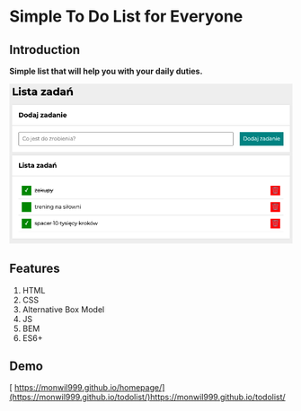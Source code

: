# Simple To Do List for Everyone

## Introduction

**Simple list that will help you with your daily duties.**

![Todolist](todolist.jpg)

## Features

1. HTML
1. CSS
1. Alternative Box Model
1. JS
1. BEM
1. ES6+


## Demo
[
https://monwil999.github.io/homepage/](https://monwil999.github.io/todolist/)https://monwil999.github.io/todolist/
